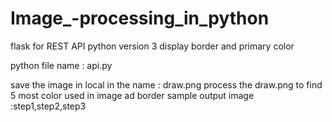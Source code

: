 # Image_-processing_in_python

flask for REST API 
python version 3
display border and primary color 

python file name : api.py

save the image in local in the name :  draw.png
process the draw.png to find 5 most color used in image ad border 
sample output image :step1,step2,step3
